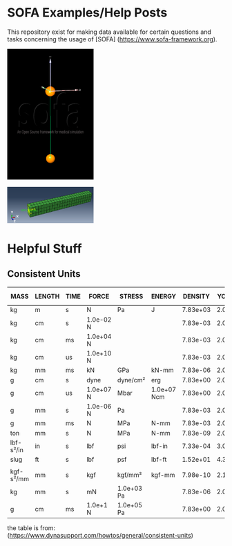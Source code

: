 # SOFA Examples/Help Posts
This repository exist for making data available for certain questions and tasks concerning the usage of [SOFA] (https://www.sofa-framework.org).

[<img
  src="01_one_mass_1D_oscillator/mass_spring_system_sofa.png"
  width="200"
  title="one_mass_1D_oscillator">
](01_one_mass_1D_oscillator/)

[<img
  src="05_rotating_beam/rot_beam_01.png"
  width="200"
  title="Rotation of a beam">
](05_rotating_beam/)

# Helpful Stuff

## Consistent Units
| MASS      | LENGTH | TIME | FORCE     | STRESS     | ENERGY      | DENSITY  | YOUNG's  | GRAVITY   | 35MPH    56.33KMPH |
|-----------|--------|------|-----------|------------|-------------|----------|----------|-----------|--------------------|
| kg        | m      | s    | N         | Pa         | J           | 7.83e+03 | 2.07e+11 | 9.806     | 15.65              |
| kg        | cm     | s    | 1.0e-02 N |            |             | 7.83e-03 | 2.07e+09 | 9.806e+02 | 1.56e+03           |
| kg        | cm     | ms   | 1.0e+04 N |            |             | 7.83e-03 | 2.07e+03 | 9.806e-04 | 1.56               |
| kg        | cm     | us   | 1.0e+10 N |            |             | 7.83e-03 | 2.07e-03 | 9.806e-10 | 1.56e-03           |
| kg        | mm     | ms   | kN        | GPa        | kN-mm       | 7.83e-06 | 2.07e+02 | 9.806e-03 | 15.65              |
| g         | cm     | s    | dyne      | dyne/cm²   | erg         | 7.83e+00 | 2.07e+12 | 9.806e+02 | 1.56e+03           |
| g         | cm     | us   | 1.0e+07 N | Mbar       | 1.0e+07 Ncm | 7.83e+00 | 2.07e+00 | 9.806e-10 | 1.56e-03           |
| g         | mm     | s    | 1.0e-06 N | Pa         |             | 7.83e-03 | 2.07e+11 | 9.806e+03 | 1.56e+04           |
| g         | mm     | ms   | N         | MPa        | N-mm        | 7.83e-03 | 2.07e+05 | 9.806e-03 | 15.65              |
| ton       | mm     | s    | N         | MPa        | N-mm        | 7.83e-09 | 2.07e+05 | 9.806e+03 | 1.56e+04           |
| lbf-s²/in | in     | s    | lbf       | psi        | lbf-in      | 7.33e-04 | 3.00e+07 | 386       | 6.16e+02           |
| slug      | ft     | s    | lbf       | psf        | lbf-ft      | 1.52e+01 | 4.32e+09 | 32.17     | 51.33              |
|           |        |      |           |            |             |          |          |           |                    |
| kgf-s²/mm | mm     | s    | kgf       | kgf/mm²    | kgf-mm      | 7.98e-10 | 2.11e+04 | 9.806e+03 | 1.56e+04           |
| kg        | mm     | s    | mN        | 1.0e+03 Pa |             | 7.83e-06 | 2.07e+08 | 9.806e+03 |                    |
| g         | cm     | ms   | 1.0e+1 N  | 1.0e+05 Pa |             | 7.83e+00 | 2.07e+06 | 9.806e-04 |                    |

the table is from:
(https://www.dynasupport.com/howtos/general/consistent-units)
